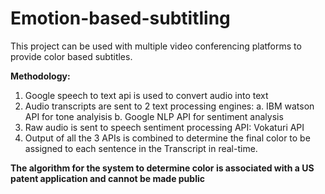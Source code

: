 # Emotion-based-subtitling
This project can be used with multiple video conferencing platforms to provide color based subtitles.

**Methodology:**
1. Google speech to text api is used to convert audio into text
2. Audio transcripts are sent to 2 text processing engines:
   a. IBM watson API for tone analyisis
   b. Google NLP API for sentiment analysis
3. Raw audio is sent to speech sentiment processing API: Vokaturi API
4. Output of all the 3 APIs is combined to determine the final color to be assigned to each sentence in the Transcript in real-time.


**The algorithm for the system to determine color is associated with a US patent application and cannot be made public** 
